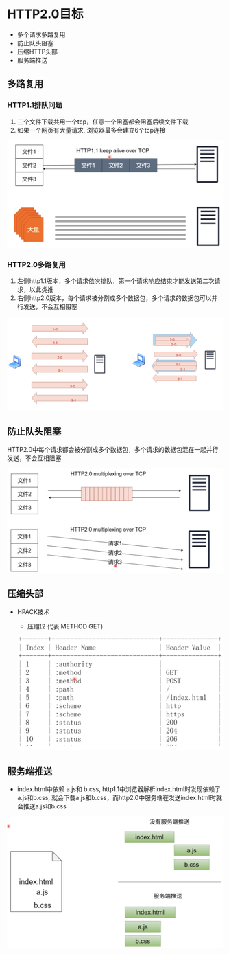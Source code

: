# HTTP2.0目标
+ 多个请求多路复用
+ 防止队头阻塞
+ 压缩HTTP头部
+ 服务端推送

## 多路复用
### HTTP1.1排队问题
1. 三个文件下载共用一个tcp，任意一个阻塞都会阻塞后续文件下载
2. 如果一个网页有大量请求, 浏览器最多会建立6个tcp连接

![](./assets/04_http_01.jpg)

### HTTP2.0多路复用
1. 左侧http1.1版本，多个请求依次排队，第一个请求响应结束才能发送第二次请求，以此类推
2. 右侧http2.0版本，每个请求被分割成多个数据包，多个请求的数据包可以并行发送，不会互相阻塞

![](./assets/04_http_02.jpg)

## 防止队头阻塞
HTTP2.0中每个请求都会被分割成多个数据包，多个请求的数据包混在一起并行发送，不会互相阻塞

![](./assets/04_http_03.jpg)

## 压缩头部
+ HPACK技术
  - 压缩(2 代表 METHOD GET)

  ![](./assets/04_http_04.jpg)

## 服务端推送
+ index.html中依赖 a.js和 b.css, http1.1中浏览器解析index.html时发现依赖了a.js和b.css, 就会下载a.js和b.css，而http2.0中服务端在发送index.html时就会推送a.js和b.css

![](./assets/04_http_05.jpg)